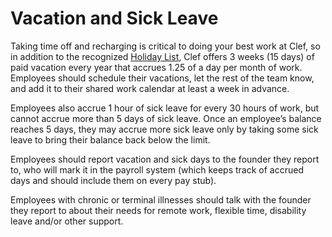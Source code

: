 # Vacation and Sick Leave

Taking time off and recharging is critical to doing your best work at Clef, so in addition to the recognized [Holiday List](https://github.com/clef/handbook/blob/master/Benefits%20and%20Perks/Holiday%20List.md), Clef offers 3 weeks (15 days) of paid vacation every year that accrues 1.25 of a day per month of work. Employees should schedule their vacations, let the rest of the team know, and add it to their shared work calendar at least a week in advance.

Employees also accrue 1 hour of sick leave for every 30 hours of work, but cannot accrue more than 5 days of sick leave. Once an employee’s balance reaches 5 days, they may accrue more sick leave only by taking some sick leave to bring their balance back below the limit.

Employees should report vacation and sick days to the founder they report to, who will mark it in the payroll system (which keeps track of accrued days and should include them on every pay stub).

Employees with chronic or terminal illnesses should talk with the founder they report to about their needs for remote work, flexible time, disability leave and/or other support.
